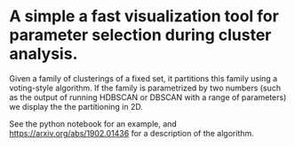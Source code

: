 # A simple a fast visualization tool for parameter selection during cluster analysis.

Given a family of clusterings of a fixed set, it partitions this family using a voting-style algorithm. If the family is parametrized by two numbers (such as the output of running HDBSCAN or DBSCAN with a range of parameters) we display the the partitioning in 2D.

See the python notebook for an example, and https://arxiv.org/abs/1902.01436 for a description of the algorithm.
